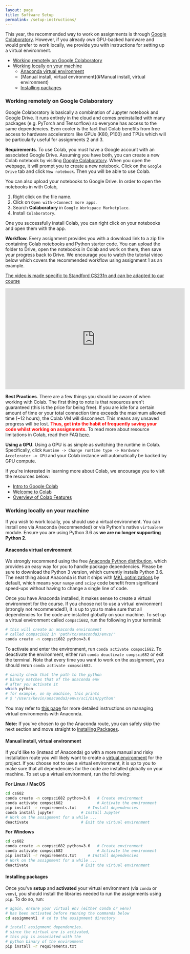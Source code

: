 ```yaml
---
layout: page
title: Software Setup
permalink: /setup-instructions/
---
```


This year, the recommended way to work on assignments is through [Google Colaboratory](https://colab.research.google.com/). However, if you already own GPU-backed hardware and would prefer to work locally, we provide you with instructions for setting up a virtual environment.

- [Working remotely on Google Colaboratory](#working-remotely-on-google-colaboratory)
- [Working locally on your machine](#working-locally-on-your-machine)
  - [Anaconda virtual environment](#anaconda-virtual-environment)
  - [Manual install, virtual environment](#Manual install, virtual environment)
  - [Installing packages](#installing-packages)

### Working remotely on Google Colaboratory

Google Colaboratory is basically a combination of Jupyter notebook and Google Drive. It runs entirely in the cloud and comes
preinstalled with many packages (e.g. PyTorch and Tensorflow) so everyone has access to the same
dependencies. Even cooler is the fact that Colab benefits from free access to hardware accelerators
like GPUs (K80, P100) and TPUs which will be particularly useful for assignments 2 and 3.

**Requirements**. To use Colab, you must have a Google account with an associated Google Drive. Assuming you have both, you can create a new Colab notebook by visiting [Google Colaboratory](https://colab.research.google.com/). When you open the webpage, it will prompt you to create a new notebook. Click on the `Google Drive` tab and click `New notebook`. Then you will be able to use Colab.

You can also upload your notebooks to Google Drive. In order to open the notebooks in with Colab,

1. Right click on the file name.
2. Click on `Open with->Connect more apps`.
3. Search **Colaboratory** in `Google Workspace Marketplace`.
4. Install `Colaboratory`.

One you successfully install Colab, you can right click on your notebooks and open them with the app.

**Workflow**. Every assignment provides you with a download link to a zip file containing Colab notebooks and Python starter code. You can upload the folder to Drive, open the notebooks in Colab and work on them, then save your progress back to Drive. We encourage you to watch the tutorial video below which covers the recommended workflow using assignment 1 as an example.

<u> The video is made specific to Standford CS231n and can be adapted to our course</u>
<iframe style="display: block; margin: auto;" width="560" height="315" src="https://www.youtube.com/embed/IZUz4pRYlus" frameborder="0" allowfullscreen></iframe>

**Best Practices**. There are a few things you should be aware of when working with Colab. The first thing to note is that resources aren't guaranteed (this is the price for being free). If you are idle for a certain amount of time or your total connection time exceeds the maximum allowed time (~12 hours), the Colab VM will disconnect. This means any unsaved progress will be lost. <font color="red"><strong>Thus, get into the habit of frequently saving your code whilst working on assignments.</strong></font> To read more about resource limitations in Colab, read their FAQ [here](https://research.google.com/colaboratory/faq.html).

**Using a GPU**. Using a GPU is as simple as switching the runtime in Colab. Specifically, click `Runtime -> Change runtime type -> Hardware Accelerator -> GPU` and your Colab instance will automatically be backed by GPU compute.

If you're interested in learning more about Colab, we encourage you to visit the resources below:

* [Intro to Google Colab](https://www.youtube.com/watch?v=inN8seMm7UI)
* [Welcome to Colab](https://colab.research.google.com/notebooks/intro.ipynb)
* [Overview of Colab Features](https://colab.research.google.com/notebooks/basic_features_overview.ipynb)

### Working locally on your machine
If you wish to work locally, you should use a virtual environment. You can install one via Anaconda (recommended) or via Python's native `virtualenv` module. Ensure you are using Python 3.6 as **we are no longer supporting Python 2**.

#### Anaconda virtual environment
We strongly recommend using the free [Anaconda Python distribution](https://www.anaconda.com/download/), which provides an easy way for you to handle package dependencies. Please be sure to download the Python 3 version, which currently installs Python 3.6. The neat thing about Anaconda is that it ships with [MKL optimizations](https://docs.anaconda.com/mkl-optimizations/) by default, which means your `numpy` and `scipy` code benefit from significant speed-ups without having to change a single line of code.

Once you have Anaconda installed, it makes sense to create a virtual environment for the course. If you choose not to use a virtual environment (strongly not recommended!), it is up to you to make sure that all dependencies for the code are installed globally on your machine. To set up a virtual environment called `compsci682`, run the following in your terminal:

```bash
# this will create an anaconda environment
# called compsci682 in 'path/to/anaconda3/envs/'
conda create -n compsci682 python=3.6
```

To activate and enter the environment, run `conda activate compsci682`. To deactivate the environment, either run `conda deactivate compsci682` or exit the terminal. Note that every time you want to work on the assignment, you should rerun `conda activate compsci682`.

```bash
# sanity check that the path to the python
# binary matches that of the anaconda env
# after you activate it
which python
# for example, on my machine, this prints
# $ '/Users/kevin/anaconda3/envs/sci/bin/python'
```

You may refer to [this page](https://docs.conda.io/projects/conda/en/latest/user-guide/tasks/manage-environments.html) for more detailed instructions on managing virtual environments with Anaconda.

**Note:** If you've chosen to go the Anaconda route, you can safely skip the next section and move straight to [Installing Packages](#installing-packages).

<a name='venv'></a>

#### Manual install, virtual environment
If you'd like to (instead of Anaconda) go with a more manual and risky installation route you will likely want to create a [virtual environment](http://docs.python-guide.org/en/latest/dev/virtualenvs/) for the project. If you choose not to use a virtual environment, it is up to you to make sure that all dependencies for the code are installed globally on your machine. To set up a virtual environment, run the following:

**For Linux / MacOS**

```bash
cd cs682
conda create -n compsci682 python=3.6	# Create environment
conda activate compsci682				# Activate the environment
pip install -r requirements.txt		# Install dependencies
conda install jupyter			 # Install Jupyter
# Work on the assignment for a while ...
deactivate                       # Exit the virtual environment
```

**For Windows**

```bash
cd cs682
conda create -n compsci682 python=3.6	# Create environment
conda activate compsci682				# Activate the environment
pip install -r requirements.txt		# Install dependencies
# Work on the assignment for a while ...
deactivate                       # Exit the virtual environment
```

<!-- #### Python venv

As of 3.3, Python natively ships with a lightweight virtual environment module called [venv](https://docs.python.org/3/library/venv.html). Each virtual environment packages its own independent set of installed Python packages that are isolated from system-wide Python packages and runs a Python version that matches that of the binary that was used to create it. To set up a virtual environment called `cs231n`, run the following in your terminal:

```bash
# this will create a virtual environment
# called cs231n in your home directory
python3.7 -m venv ~/cs231n
```

To activate and enter the environment, run `source ~/cs231n/bin/activate`. To deactivate the environment, either run `deactivate` or exit the terminal. Note that every time you want to work on the assignment, you should rerun `source ~/cs231n/bin/activate`.

```bash
# sanity check that the path to the python
# binary matches that of the virtual env
# after you activate it
which python
# for example, on my machine, this prints
# $ '/Users/kevin/cs231n/bin/python'
``` -->

<a name='packages'></a>
#### Installing packages

Once you've **setup** and **activated** your virtual environment (via `conda` or `venv`), you should install the libraries needed to run the assignments using `pip`. To do so, run:

```bash
# again, ensure your virtual env (either conda or venv)
# has been activated before running the commands below
cd assignment1  # cd to the assignment directory

# install assignment dependencies.
# since the virtual env is activated,
# this pip is associated with the
# python binary of the environment
pip install -r requirements.txt
```
